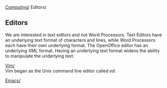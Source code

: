 [Computing/](../index.html) Editors/

## Editors
We are interested in text editors and not Word Processors.
Text Editors have an underlying text format of characters and lines, while Word Processors each have their own underlying format. The OpenOffice editor has an underlying XML format.
Having an underlying text format widens the ability to manipulate the underlying text.

[Vim/](vim/index.html)\
Vim began as the Unix command line editor called *ed*.

[Emacs/](emacs/index.html)
